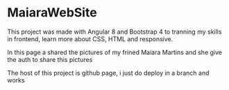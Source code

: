 # MaiaraWebSite

This project was made with Angular 8 and Bootstrap 4 to tranning my skills in frontend, learn more about CSS, HTML and responsive.

In this page a shared the pictures of my frined Maiara Martins and she give the auth to share this pictures 


The host of this project is github page, i just do deploy in a branch and works
